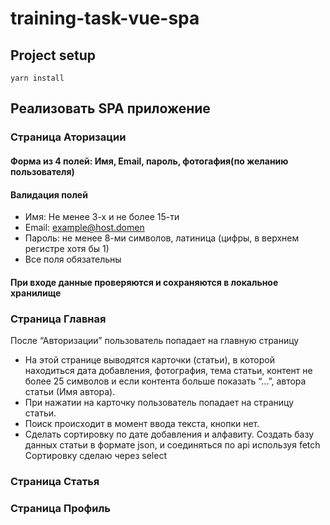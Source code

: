 # training-task-vue-spa

## Project setup
```
yarn install
```

## Реализовать SPA приложение

### Страница Аторизации

#### Форма из 4 полей: Имя, Email, пароль, фотогафия(по желанию пользователя)
#### Валидация полей
* Имя: Не менее 3-х и не более 15-ти
* Email: example@host.domen
* Пароль: не менее 8-ми символов, латиница (цифры, в верхнем регистре хотя бы 1)
* Все поля обязательны

#### При входе данные проверяются  и сохраняются в локальное хранилище

### Страница Главная
 После “Авторизации” пользователь попадает на главную страницу
* На этой странице выводятся карточки (статьи), в которой находиться дата добавления, фотография, тема статьи, контент не более 25 символов и если контента больше показать “...”, автора статьи (Имя автора).
* При нажатии на карточку пользователь попадает на страницу статьи.
* Поиск происходит в момент ввода текста, кнопки нет.
* Сделать сортировку по дате добавления и алфавиту. 
  Создать базу данных статьи в формате json, и соединяться по api используя fetch
  Сортировку сделаю через select


### Страница Статья

### Страница Профиль

